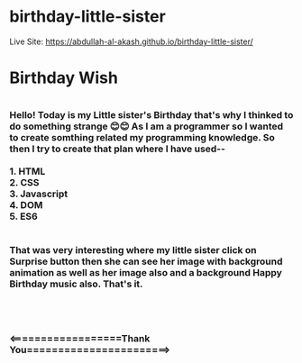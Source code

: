 # birthday-little-sister
Live Site: https://abdullah-al-akash.github.io/birthday-little-sister/

<h1>Birthday Wish <h1/>

<h3> Hello! Today is my Little sister's Birthday that's why I thinked to do something strange 😊😊 As I am a programmer so I wanted to create somthing related my programming knowledge. So then I try to create that plan where I have used--
<br/>
<br/>
       1. HTML <br/>
       2. CSS <br/>
       3. Javascript <br/>
       4. DOM <br/>
       5. ES6 <br/>
 <br/><br/>
 That was very interesting where my little sister click on Surprise button then she can see her image with background animation as well as her image also and a background Happy Birthday music also.
 That's it. 

<br/><br/><br/>
<==================Thank You=======================>
